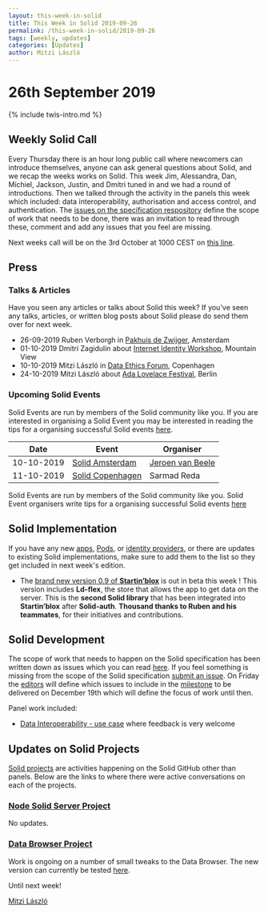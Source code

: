 ```yaml
---
layout: this-week-in-solid
title: This Week in Solid 2019-09-26
permalink: /this-week-in-solid/2019-09-26
tags: [weekly, updates]
categories: [Updates]
author: Mitzi László
---
```


# 26th September 2019

{% include twis-intro.md %}

## Weekly Solid Call
Every Thursday there is an hour long public call where newcomers can introduce themselves, anyone can ask general questions about Solid, and we recap the weeks works on Solid. This week Jim, Alessandra, Dan, Michiel, Jackson, Justin, and Dmitri tuned in and we had a round of introductions. Then we talked through the activity in the panels this week which included: data interoperability, authorisation and access control, and authentication. The [issues on the specification respository](https://github.com/solid/specification/issues) define the scope of work that needs to be done, there was an invitation to read through these, comment and add any issues that you feel are missing. 

Next weeks call will be on the 3rd October at 1000 CEST on [this line](https://zoom.us/j/121552099).

## Press

### Talks & Articles
Have you seen any articles or talks about Solid this week? If you've seen any talks, articles, or written blog posts about Solid please do send them over for next week.

* 26-09-2019 Ruben Verborgh in [Pakhuis de Zwijger](https://waag.org/nl/event/data-commons-1-fietsdata), Amsterdam
* 01-10-2019 Dmitri Zagidulin about [Internet Identity Workshop](https://internetidentityworkshop.com/about/), Mountain View
* 10-10-2019 Mitzi László in [Data Ethics Forum](https://dataethics.eu/conference19/), Copenhagen
* 24-10-2019 Mitzi László about [Ada Lovelace Festival](https://www.ada-lovelace-festival.com), Berlin

### Upcoming Solid Events
Solid Events are run by members of the Solid community like you. If you are interested in organising a Solid Event you may be interested in reading the tips for a organising successful Solid events [here](https://github.com/solid/information/blob/master/solid-events.md).

|Date|Event|Organiser|
| ------------- | ------------- |------------- |
|10-10-2019|[Solid Amsterdam](https://www.meetup.com/nl-NL/Solid-Netherlands/events/263745707)|[Jeroen van Beele](https://github.com/jjvbeele)|
|11-10-2019|[Solid Copenhagen](https://www.meetup.com/Solid-Copenhagen-Meetup-Group/events/264871687/)|Sarmad Reda|

Solid Events are run by members of the Solid community like you. Solid Event organisers write tips for a organising successful Solid events [here](https://github.com/solid/information/blob/master/solid-events.md)

## Solid Implementation

If you have any new [apps](https://github.com/solid/solid-apps), [Pods](https://github.com/solid/pods), or [identity providers](https://github.com/solid/solid-idp-list), or there are updates to existing Solid implementations, make sure to add them to the list so they get included in next week's edition.

* The [brand new version 0.9 of **Startin’blox**](https://git.happy-dev.fr/startinblox/framework/sib-core) is out in beta this week ! This version includes **Ld-flex**, the store that allows the app to get data on the server. This is the **second Solid library** that has been integrated into **Startin’blox** after **Solid-auth**. **Thousand thanks to Ruben and his teammates**, for their initiatives and contributions. 

## Solid Development
The scope of work that needs to happen on the Solid specification has been written down as issues which you can read [here](https://github.com/solid/specification/issues). If you feel something is missing from the scope of the Solid specification [submit an issue](https://github.com/solid/specification/issues). On Friday the [editors](https://github.com/solid/process/blob/master/editors.md) will define which issues to include in the [milestone](https://github.com/solid/specification/milestone/1) to be delivered on December 19th which will define the focus of work until then.

Panel work included: 
* [Data Interoperability - use case](https://github.com/solid/data-interoperability-panel/blob/49bf3b2debfbe20af6fe97b9fc0dee4b9558300c/user-profile/use-cases.md) where feedback is very welcome

## Updates on Solid Projects
[Solid projects](https://github.com/orgs/solid/projects) are activities happening on the Solid GitHub other than panels. Below are the links to where there were active conversations on each of the projects.

### [Node Solid Server Project](https://github.com/orgs/solid/projects/2)
No updates. 

### [Data Browser Project](https://github.com/orgs/solid/projects/4)
Work is ongoing on a number of small tweaks to the Data Browser. The new version can currently be tested [here](https://dev.inrupt.net/).

Until next week!

[Mitzi László](https://github.com/Mitzi-Laszlo)
